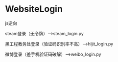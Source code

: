 # WebsiteLogin
js逆向

steam登录（无令牌）-->steam_login.py

黑工程教务处登录（验证码识别率不高）-->hljit_login.py  

微博登录（差手机验证码破解）-->weibo_login.py  
